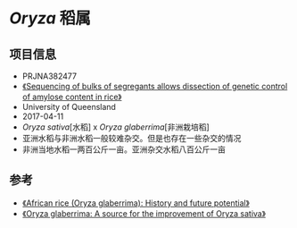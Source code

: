 # *Oryza* 稻属


## 项目信息
+ PRJNA382477
+ [《Sequencing of bulks of segregants allows dissection of genetic control of amylose content in rice》](https://www.ncbi.nlm.nih.gov/pmc/articles/PMC5785344/#pbi12752-bib-0009)
+ University of Queensland
+ 2017-04-11
+ *Oryza sativa*[水稻] x *Oryza glaberrima*[非洲栽培稻]
+ 亚洲水稻与非洲水稻一般较难杂交。但是也存在一些杂交的情况
+ 非洲当地水稻一两百公斤一亩。亚洲杂交水稻八百公斤一亩

## 参考
+ [《African rice (Oryza glaberrima): History and future potential》](https://www.pnas.org/content/99/25/16360)
+ [《Oryza glaberrima: A source for the improvement of Oryza sativa》](https://www.researchgate.net/publication/228623310_Oryza_glaberrima_A_source_for_the_improvement_of_Oryza_sativa)

